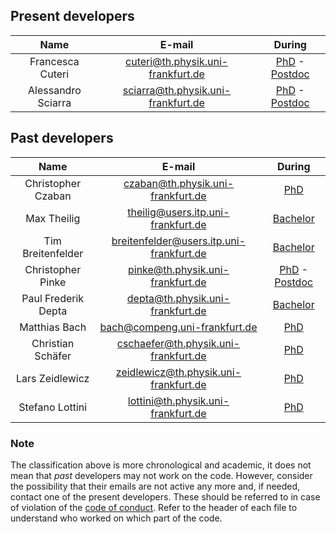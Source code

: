 Present developers
------------------

|        Name        |                E-mail                |       During      |
|       :----:       |                :----:                |       :----:      |
| Francesca Cuteri   | <cuteri@th.physik.uni-frankfurt.de>  | [PhD] - [Postdoc] |
| Alessandro Sciarra | <sciarra@th.physik.uni-frankfurt.de> | [PhD] - [Postdoc] |

Past developers
---------------

|        Name         |                E-mail                       |       During      |
|       :----:        |                :----:                       |       :----:      |
| Christopher Czaban  |  <czaban@th.physik.uni-frankfurt.de>        | [PhD]             |
| Max Theilig         |  <theilig@users.itp.uni-frankfurt.de>       | [Bachelor]        |
| Tim Breitenfelder   |  <breitenfelder@users.itp.uni-frankfurt.de> | [Bachelor]        |
| Christopher Pinke   |  <pinke@th.physik.uni-frankfurt.de>         | [PhD] - [Postdoc] |
| Paul Frederik Depta |  <depta@th.physik.uni-frankfurt.de>         | [Bachelor]        |
| Matthias Bach       |  <bach@compeng.uni-frankfurt.de>            | [PhD]             |
| Christian Schäfer   |  <cschaefer@th.physik.uni-frankfurt.de>     | [PhD]             |
| Lars Zeidlewicz     |  <zeidlewicz@th.physik.uni-frankfurt.de>    | [PhD]             |
| Stefano Lottini     |  <lottini@th.physik.uni-frankfurt.de>       | [PhD]             |


### Note

The classification above is more chronological and academic, it does not mean that *past* developers may not work on the code.
However, consider the possibility that their emails are not active any more and, if needed, contact one of the present developers.
These should be referred to in case of violation of the [code of conduct](CODE_OF_CONDUCT.md).
Refer to the header of each file to understand who worked on which part of the code.


   [Bachelor]: <https://en.wikipedia.org/wiki/Bachelor%27s_degree>
   [Master]: <https://en.wikipedia.org/wiki/Master%27s_degree>
   [PhD]: <https://en.wikipedia.org/wiki/Doctor_of_Philosophy>
   [Postdoc]: <https://en.wikipedia.org/wiki/Postdoctoral_researcher>
